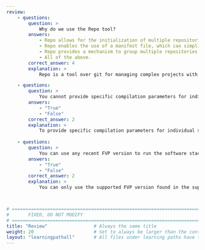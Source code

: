 ```yaml
---
review:
    - questions:
        question: >
            Why do we use the Repo tool?
        answers:
            - Repo allows for the initialization of multiple repositories with specific revisions for the multiple components (such as scp-firmware, tfa, and edk2).
            - Repo enables the use of a manifest file, which can simplify the management of multiple repositories.
            - Repo provides a mechanism to group multiple repositories into a single directory.
            - All of the above.
        correct_answer: 4                    
        explanation: >
            Repo is a tool over git for managing complex projects with multiple git repositories as it allows the simultaneous initialization of these repositories with specific revisions and simplifies the management through a manifest file.

    - questions:
        question: >
            You cannot provide specific compilation parameters for individual software projects.
        answers:
            - "True"
            - "False"
        correct_answer: 2                   
        explanation: >
            To provide specific compilation parameters for individual software projects, modify the configuration files. They are located in `build-scripts/config/<platform>/<platform>`. 
               
    - questions:
        question: >
            You can use any recent FVP version to run the software stack.
        answers:
            - "True"
            - "False"
        correct_answer: 2          
        explanation: >
            You can only use the supported FVP version found in the supported platform's release tags. This can be found in the Neoverse Reference Design Platform Software documentation.



# ================================================================================
#       FIXED, DO NOT MODIFY
# ================================================================================
title: "Review"                 # Always the same title
weight: 20                      # Set to always be larger than the content in this path
layout: "learningpathall"       # All files under learning paths have this same wrapper
---
```

